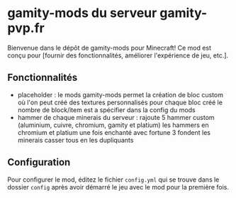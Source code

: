 # gamity-mods du serveur gamity-pvp.fr

Bienvenue dans le dépôt de gamity-mods pour Minecraft! Ce mod est conçu pour [fournir des fonctionnalités, améliorer l'expérience de jeu, etc.]. 

## Fonctionnalités

- placeholder : le mods gamity-mods permet la création de bloc custom où l'on peut créé des textures personnalisés pour chaque bloc créé le nombre de block/item est a spécifier dans la config du mods
- hammer de chaque minerais du serveur : rajoute 5 hammer custom (aluminium, cuivre, chromium, gamity et platium) les hammers en chromium et platium une fois enchanté avec fortune 3 fondent les minerais casser tous en les dupliquants

## Configuration

Pour configurer le mod, éditez le fichier `config.yml` qui se trouve dans le dossier `config` après avoir démarré le jeu avec le mod pour la première fois.

